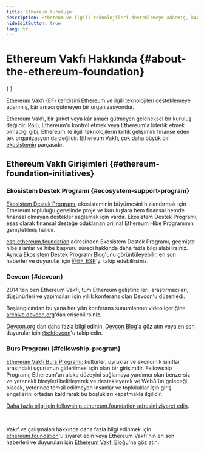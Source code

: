 ```yaml
---
title: Ethereum Kuruluşu
description: Ethereum ve ilgili teknolojileri desteklemeye adanmış, kâr amacı gütmeyen bir organizasyon olan Ethereum Vakfı (EF) hakkında bilgi edinin.
hideEditButton: true
lang: tr
---
```


# Ethereum Vakfı Hakkında \{#about-the-ethereum-foundation}

{
	<Logo/>
}

[Ethereum Vakfı](http://ethereum.foundation/) (EF) kendisini [Ethereum](/what-is-ethereum/) ve ilgili teknolojileri desteklemeye adanmış, kâr amacı gütmeyen bir organizasyondur.

Ethereum Vakfı, bir şirket veya kâr amacı gütmeyen geleneksel bir kuruluş değildir. Rolü, Ethereum'u kontrol etmek veya Ethereum'a liderlik etmek olmadığı gibi, Ethereum ile ilgili teknolojilerin kritik gelişimini finanse eden tek organizasyon da değildir. Ethereum Vakfı, çok daha büyük bir [ekosistemin](/community/) parçasıdır.

## Ethereum Vakfı Girişimleri \{#ethereum-foundation-initiatives}

### Ekosistem Destek Programı \{#ecosystem-support-program}

[Ekosistem Destek Programı](https://esp.ethereum.foundation/), ekosisteminin büyümesini hızlandırmak için Ethereum topluluğu genelinde proje ve kuruluşlara hem finansal hemde finansal olmayan destekler sağlamak için vardır. Ekosistem Destek Programı, esas olarak finansal desteğe odaklanan orijinal Ethereum Hibe Programının genişletilmiş hâlidir.

[esp.ethereum.foundation](https://esp.ethereum.foundation/) adresinden Ekosistem Destek Programı, geçmişte hibe alanlar ve hibe başvuru süreci hakkında daha fazla bilgi alabilirsiniz. Ayrıca [Ekosistem Destek Programı Blog](https://blog.ethereum.org/category/ecosystem-support-program/)'unu görüntüleyebilir, en son haberler ve duyurular için [@EF_ESP](https://twitter.com/EF_ESP)'yi takip edebilirsiniz.

### Devcon \{#devcon}

2014'ten beri Ethereum Vakfı, tüm Ethereum geliştiricileri, araştırmacıları, düşünürleri ve yapımcıları için yıllık konferans olan Devcon'u düzenledi.

Başlangıcından bu yana her yılın konferans sunumlarının video içeriğine [archive.devcon.org](https://archive.devcon.org/)'dan erişebilirsiniz.

[Devcon.org](https://devcon.org/)'dan daha fazla bilgi edinin, [Devcon Blog](https://devcon.org/en/blogs/)'a göz atın veya en son duyurular için [@efdevcon](https://twitter.com/EFDevcon)'u takip edin.

### Burs Programı \{#fellowship-program}

[Ethereum Vakfı Burs Programı](https://fellowship.ethereum.foundation/); kültürler, uyruklar ve ekonomik sınıflar arasındaki uçurumun giderilmesi için olan bir girişimdir. Fellowship Programı, Ethereum'un alaka düzeyini sağlamaya yardımcı olan benzersiz ve yetenekli bireyleri belirleyerek ve destekleyerek ve Web3'ün geleceği olacak, yeterince temsil edilmeyen insanlar ve topluluklar için giriş engellerini ortadan kaldırarak bu boşlukları kapatmakla ilgilidir.

[Daha fazla bilgi için fellowship.ethereum.foundation adresini ziyaret edin](https://fellowship.ethereum.foundation/).

<br/>

Vakıf ve çalışmaları hakkında daha fazla bilgi edinmek için [ethereum.foundation](http://ethereum.foundation/)'u ziyaret edin veya Ethereum Vakfı'nın en son haberleri ve duyuruları için [Ethereum Vakfı Bloğu](https://blog.ethereum.org/)'na göz atın.
